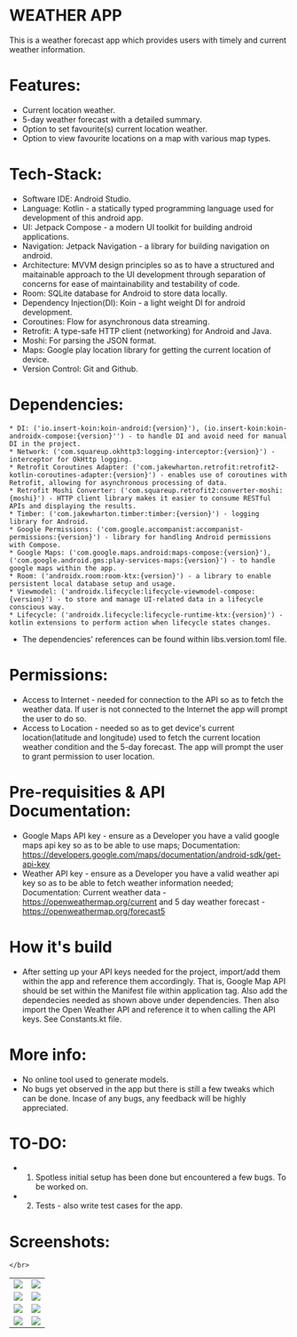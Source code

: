 # WEATHER APP
This is a weather forecast app which provides users with timely and current weather information.

# Features:
* Current location weather.
* 5-day weather forecast with a detailed summary.
* Option to set favourite(s) current location weather.
* Option to view favourite locations on a map with various map types.


# Tech-Stack:
* Software IDE: Android Studio.
* Language: Kotlin - a statically typed programming language used for development of this android app.
* UI: Jetpack Compose - a modern UI toolkit for building android applications.
* Navigation: Jetpack Navigation - a library for building navigation on android.
* Architecture: MVVM design principles so as to have a structured and maitainable approach to the UI development through separation of concerns for ease of maintainability and testability of code.
* Room: SQLite database for Android to store data locally.
* Dependency Injection(DI): Koin - a light weight DI for android development.
* Coroutines: Flow for asynchronous data streaming.
* Retrofit: A type-safe HTTP client (networking) for Android and Java.
* Moshi: For parsing the JSON format.
* Maps: Google play location library for getting the current location of device.
* Version Control: Git and Github.


# Dependencies:
	* DI: ('io.insert-koin:koin-android:{version}'), (io.insert-koin:koin-androidx-compose:{version}'') - to handle DI and avoid need for manual DI in the project.
	* Network: ('com.squareup.okhttp3:logging-interceptor:{version}') - interceptor for OkHttp logging.
	* Retrofit Coroutines Adapter: ('com.jakewharton.retrofit:retrofit2-kotlin-coroutines-adapter:{version}') - enables use of coroutines with Retrofit, allowing for asynchronous processing of data.
	* Retrofit Moshi Converter: ('com.squareup.retrofit2:converter-moshi:{moshi}') - HTTP client library makes it easier to consume RESTful APIs and displaying the results.
	* Timber: ('com.jakewharton.timber:timber:{version}') - logging library for Android.
	* Google Permissions: ('com.google.accompanist:accompanist-permissions:{version}') - library for handling Android permissions with Compose.
	* Google Maps: ('com.google.maps.android:maps-compose:{version}'), ('com.google.android.gms:play-services-maps:{version}') - to handle google maps within the app.
	* Room: ('androidx.room:room-ktx:{version}') - a library to enable persistent local database setup and usage.
	* Viewmodel: ('androidx.lifecycle:lifecycle-viewmodel-compose:{version}') - to store and manage UI-related data in a lifecycle conscious way.
	* Lifecycle: ('androidx.lifecycle:lifecycle-runtime-ktx:{version}') - kotlin extensions to perform action when lifecycle states changes.

		
* The dependencies' references can be found within libs.version.toml file.	


# Permissions:
* Access to Internet - needed for connection to the API so as to fetch the weather data. If user is not connected to the Internet the app will prompt the user to do so.
* Access to Location - needed so as to get device's current location(latitude and longitude) used to fetch the current location weather condition and the 5-day forecast. The app will prompt the user to grant permission to user location.



# Pre-requisities & API Documentation:
* Google Maps API key - ensure as a Developer you have a valid google maps api key so as to be able to use maps; Documentation: https://developers.google.com/maps/documentation/android-sdk/get-api-key
* Weather API key - ensure as a Developer you have a valid weather api key so as to be able to fetch weather information needed; Documentation: Current weather data - https://openweathermap.org/current and 5 day weather forecast - https://openweathermap.org/forecast5


# How it's build
- After setting up your API keys needed for the project, import/add them within the app and reference them accordingly. That is, Google Map API should be set within the Manifest file within application tag. Also add the dependecies needed as shown above under dependencies. Then also import the Open Weather API and reference it to when calling the API keys. See Constants.kt file.


# More info:
* No online tool used to generate models.
* No bugs yet observed in the app but there is still a few tweaks which can be done. Incase of any bugs, any feedback will be highly appreciated.


# TO-DO:
* 1. Spotless initial setup has been done but encountered a few bugs. To be worked on.
* 2. Tests - also write test cases for the app.


# Screenshots:

<table>
<tr>
	<td>
		<img src="./screenshots/app_preview.mp4"/>
	</td>
	<td>
		<img src="./screenshots/screenshot_1.jpeg"/>
	</td>
</tr>

	</br>

<tr>
	<td>
		<img src="./screenshots/screenshot_2.jpeg"/>
	</td>
	<td>
		<img src="./screenshots/screenshot_3.jpeg"/>
	</td>
</tr>

<tr>
	<td>
		<img src="./screenshots/screenshot_4.jpeg"/>
	</td>
	<td>
		<img src="./screenshots/screenshot_5.jpeg"/>
	</td>
</tr>

<tr>
	<td>
		<img src="./screenshots/screenshot_6.jpeg"/>
	</td>
	<td>
		<img src="./screenshots/screenshot_7.jpeg"/>
	</td>
</tr>

</table>


